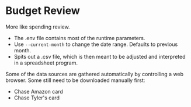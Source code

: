 # Budget Review

More like spending review.

- The .env file contains most of the runtime parameters.
- Use `--current-month` to change the date range. Defaults to previous month.
- Spits out a .csv file, which is then meant to be adjusted and interpreted
  in a spreadsheet program.

Some of the data sources are gathered automatically by controlling a web browser.
Some still need to be downloaded manually first:

- Chase Amazon card
- Chase Tyler's card
